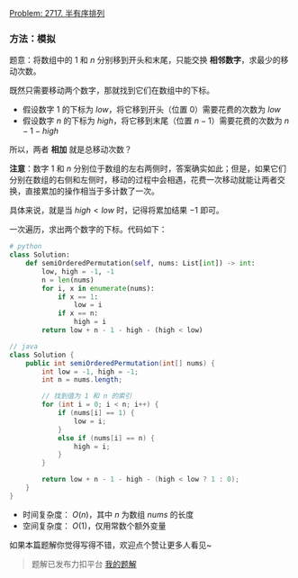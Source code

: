 [Problem: 2717. 半有序排列](https://leetcode.cn/problems/semi-ordered-permutation/description/)

### 方法：模拟

题意：将数组中的 $1$ 和 $n$ 分别移到开头和末尾，只能交换 **相邻数字**，求最少的移动次数。

既然只需要移动两个数字，那就找到它们在数组中的下标。

- 假设数字 $1$ 的下标为 $low$，将它移到开头（位置 $0$）需要花费的次数为 $low$
- 假设数字 $n$ 的下标为 $high$，将它移到末尾（位置 $n-1$）需要花费的次数为 $n-1-high$

所以，两者 **相加** 就是总移动次数？

**注意**：数字 $1$ 和 $n$ 分别位于数组的左右两侧时，答案确实如此；但是，如果它们分别在数组的右侧和左侧时，移动的过程中会相遇，花费一次移动就能让两者交换，直接累加的操作相当于多计数了一次。

具体来说，就是当 $high < low$ 时，记得将累加结果 $-1$ 即可。

一次遍历，求出两个数字的下标。代码如下：

```Python
# python
class Solution:
    def semiOrderedPermutation(self, nums: List[int]) -> int:
        low, high = -1, -1
        n = len(nums)
        for i, x in enumerate(nums):
            if x == 1:
                low = i
            if x == n:
                high = i
        return low + n - 1 - high - (high < low)
```

```Java
// java
class Solution {
    public int semiOrderedPermutation(int[] nums) {
        int low = -1, high = -1;
        int n = nums.length;

        // 找到值为 1 和 n 的索引
        for (int i = 0; i < n; i++) {
            if (nums[i] == 1) {
                low = i;
            }
            else if (nums[i] == n) {
                high = i;
            }
        }

        return low + n - 1 - high - (high < low ? 1 : 0);
    }
}
```

- 时间复杂度： $O(n)$，其中 $n$ 为数组 $nums$ 的长度
- 空间复杂度： $O(1)$，仅用常数个额外变量

如果本篇题解你觉得写得不错，欢迎点个赞让更多人看见~

> 题解已发布力扣平台 [我的题解](https://leetcode.cn/problems/semi-ordered-permutation/solutions/3016946/mo-ni-yi-ci-bian-li-qiu-xia-biao-te-pan-yyfv5/)
